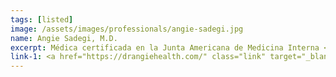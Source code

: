 ```yaml
---
tags: [listed]
image: /assets/images/professionals/angie-sadegi.jpg
name: Angie Sadegi, M.D.
excerpt: Médica certificada en la Junta Americana de Medicina Interna <i>American Board of Internal Medicine</i> y la Junta Americana de Gastroenterología <i>American Board of Gastroenterology.</i> Miembro de la Asociación Americana de Médicos Bariatras <i>American Society of Bariatric Physicians</i> y participante en competencias de aptitud física.
link-1: <a href="https://drangiehealth.com/" class="link" target="_blank">Angie Sadegi, M.D.</a>
---
```

